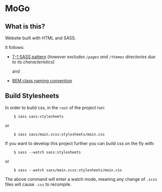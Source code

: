 # MoGo

## What is this?

Website built with HTML and SASS.

It follows:

- [7-1 SASS pattern](https://sass-guidelin.es/#the-7-1-pattern) (_however excludes `/pages` and `/themes` directories due to its characteristics_)

  and

- [BEM class naming convention](https://getbem.com/naming/)

## Build Stylesheets

In order to build css, in the `root` of the project run:

```
    $ sass sass:stylesheets
```

or

```
    $ sass sass/main.scss:stylesheets/main.css
```

If you want to develop this project further you can build css on the fly with:

```
    $ sass --watch sass:stylesheets
```

or

```
    $ sass --watch sass/main.scss:stylesheets/main.css
```

The above command will enter a watch mode, meaning any change of `.scss` files will cause `.css` to recompile.

